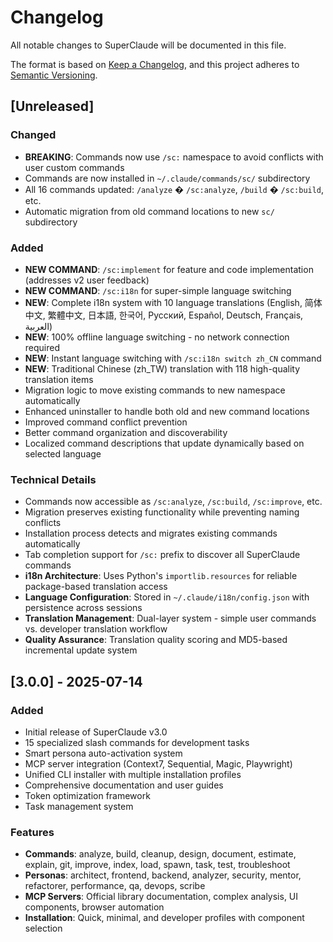 # Changelog

All notable changes to SuperClaude will be documented in this file.

The format is based on [Keep a Changelog](https://keepachangelog.com/en/1.0.0/),
and this project adheres to [Semantic Versioning](https://semver.org/spec/v2.0.0.html).

## [Unreleased]

### Changed
- **BREAKING**: Commands now use `/sc:` namespace to avoid conflicts with user custom commands
- Commands are now installed in `~/.claude/commands/sc/` subdirectory
- All 16 commands updated: `/analyze` � `/sc:analyze`, `/build` � `/sc:build`, etc.
- Automatic migration from old command locations to new `sc/` subdirectory

### Added
- **NEW COMMAND**: `/sc:implement` for feature and code implementation (addresses v2 user feedback)
- **NEW COMMAND**: `/sc:i18n` for super-simple language switching 
- **NEW**: Complete i18n system with 10 language translations (English, 简体中文, 繁體中文, 日本語, 한국어, Русский, Español, Deutsch, Français, العربية)
- **NEW**: 100% offline language switching - no network connection required
- **NEW**: Instant language switching with `/sc:i18n switch zh_CN` command
- **NEW**: Traditional Chinese (zh_TW) translation with 118 high-quality translation items
- Migration logic to move existing commands to new namespace automatically
- Enhanced uninstaller to handle both old and new command locations
- Improved command conflict prevention
- Better command organization and discoverability
- Localized command descriptions that update dynamically based on selected language

### Technical Details
- Commands now accessible as `/sc:analyze`, `/sc:build`, `/sc:improve`, etc.
- Migration preserves existing functionality while preventing naming conflicts
- Installation process detects and migrates existing commands automatically
- Tab completion support for `/sc:` prefix to discover all SuperClaude commands
- **i18n Architecture**: Uses Python's `importlib.resources` for reliable package-based translation access
- **Language Configuration**: Stored in `~/.claude/i18n/config.json` with persistence across sessions
- **Translation Management**: Dual-layer system - simple user commands vs. developer translation workflow
- **Quality Assurance**: Translation quality scoring and MD5-based incremental update system

## [3.0.0] - 2025-07-14

### Added
- Initial release of SuperClaude v3.0
- 15 specialized slash commands for development tasks
- Smart persona auto-activation system
- MCP server integration (Context7, Sequential, Magic, Playwright)
- Unified CLI installer with multiple installation profiles
- Comprehensive documentation and user guides
- Token optimization framework
- Task management system

### Features
- **Commands**: analyze, build, cleanup, design, document, estimate, explain, git, improve, index, load, spawn, task, test, troubleshoot
- **Personas**: architect, frontend, backend, analyzer, security, mentor, refactorer, performance, qa, devops, scribe
- **MCP Servers**: Official library documentation, complex analysis, UI components, browser automation
- **Installation**: Quick, minimal, and developer profiles with component selection